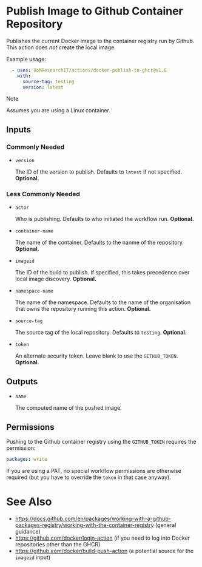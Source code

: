 # Publish Image to Github Container Repository

Publishes the current Docker image to the container registry run by Github.
This action does _not_ create the local image.

Example usage:

```yml
  - uses: UoMResearchIT/actions/docker-publish-to-ghcr@v1.0
    with:
      source-tag: testing
      version: latest
```

> [!NOTE]
> Assumes you are using a Linux container.

## Inputs

### Commonly Needed

* `version`

  The ID of the version to publish. Defaults to `latest` if not specified. **Optional.**

### Less Commonly Needed

* `actor`

  Who is publishing. Defaults to who initiated the workflow run. **Optional.**

* `container-name`

  The name of the container. Defaults to the nanme of the repository. **Optional.**

* `imageid`

  The ID of the build to publish. If specified, this takes precedence over local image discovery. **Optional.**

* `namespace-name`

  The name of the namespace.
  Defaults to the name of the organisation that owns the repository running this action.
  **Optional.**

* `source-tag`

  The source tag of the local repository. Defaults to `testing`. **Optional.**

* `token`

  An alternate security token. Leave blank to use the `GITHUB_TOKEN`. **Optional.**

## Outputs

* `name`

  The computed name of the pushed image.

## Permissions

Pushing to the Github container registry using the `GITHUB_TOKEN` requires the permission:
```yml
packages: write
```
If you are using a PAT, no special workflow permissions are otherwise required (but you have to override the `token` in that case anyway).

# See Also

* https://docs.github.com/en/packages/working-with-a-github-packages-registry/working-with-the-container-registry (general guidance)
* https://github.com/docker/login-action (if you need to log into Docker repositories other than the GHCR)
* https://github.com/docker/build-push-action (a potential source for the `imageid` input)
